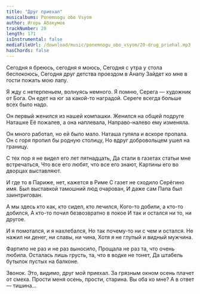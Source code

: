 ```yaml
---
title: "Друг приехал"
musicalbums: Ponemnogu obo Vsyom
author: Игорь Абакумов
trackNumber: 20
length: 171
isInstrumental: false
mediaFileUrl: /download/music/ponemnogu_obo_vsyom/20-drug_priehal.mp3
hasChords: false
---
```


Сегодня я бреюсь, сегодня я моюсь,
Сегодня с утра у стола беспокоюсь,
Сегодня друг детства проездом в Анапу
Зайдет ко мне в гости пожать мою лапу.

Я жду с нетерпеньем, волнуясь немного.
Я помню, Серега — художник от Бога.
Он едет на юг за какой-то наградой.
Сереге всегда больше всех было надо.

Он первый женился из нашей компашки.
Женился на общей подруге Наташке
Её пожалев, а она наплевала,
Направо-налево ему изменяла.

Он много работал, но ей было мало.
Наташа гуляла и вскоре пропала.
Он с горя пропил бы родную столицу,
Но вдруг добровольцем ушел на границу.

С тех пор я не видел его лет пятнадцать,
Да стали в газетах статьи мне встречаться,
Что все его любят, что все его знают,
Картины его во дворцах выставляют.

И где то в Париже, нет, кажется в Риме
С газет не сходило Серёгино имя.
Был выставкой тамошний люд очарован,
И даже сам Папа был заинтригован.

А мы здесь кто как, кто сидел, кто лечился,
Кого-то добили, а кто-то добился,
А кто-то почил безвозвратно в покое
И так и остался ни то, ни другое.

И я помотался, и я нахлебался,
Но так почему-то ни с чем и остался.
Не нажил ни денег, ни славы, ни чина,
Хотя я не глупый и видный мужчина.

Фартило не раз и не раз выносило,
Прощала не раз та, что очень любила.
Осталась лишь грусть, та, что в водке не тонет,
Да штабель бутылок пустых на балконе.

Звонок. Это, видимо, друг мой  приехал.
За грязным окном осень плачет от смеха.
Прости меня осень, прости, старина.
Вы оба ко мне? А в ответ — тишина…
